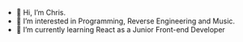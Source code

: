 - 👋 Hi, I’m Chris.
- 👀 I’m interested in Programming, Reverse Engineering and Music.
- 🌱 I’m currently learning React as a Junior Front-end Developer


<!-- - 💞️ I’m looking to collaborate on bew different projects, anything would be cool.
- 📫 How to reach me ... -->
<!---
chrisKodehode/chrisKodehode is a ✨ special ✨ repository because its `README.md` (this file) appears on your GitHub profile.
You can click the Preview link to take a look at your changes.
--->
